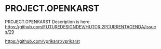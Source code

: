 # PROJECT.OPENKARST
PROJECT.OPENKARST Description is here: https://github.com/FUTUREDESIGNDEV/HUTORI2PCURRENTAGENDA/issues/29

https://github.com/vprikarst/vprikarst
